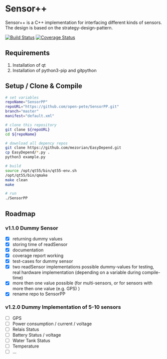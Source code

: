 # Sensor++
Sensor++ is a C++ implementation for interfacing different kinds of sensors. The design is based on the strategy-design-pattern. 

[![Build Status](https://travis-ci.org/open-pete/SensorPP.svg?branch=development)](https://travis-ci.org/open-pete/SensorPP) [![Coverage Status](https://coveralls.io/repos/github/open-pete/SensorPP/badge.svg?branch=development)](https://coveralls.io/github/open-pete/SensorPP?branch=development)

## Requirements 

 1. Installation of qt
 2. Installation of python3-pip and gitpython

## Setup / Clone & Compile 

```bash
# set variables
repoName="SensorPP"
repoURL="https://github.com/open-pete/SensorPP.git"
branch="master"
manifest="default.xml"

# clone this repository
git clone ${repoURL}
cd ${repoName}

# download all depency repos
git clone https://github.com/mezorian/EasyDepend.git
cp EasyDepend/*.py .
python3 example.py

# build
source /opt/qt55/bin/qt55-env.sh
/opt/qt55/bin/qmake
make clean
make

# run
./SensorPP

```

## Roadmap

### v1.1.0 Dummy Sensor
- [x] returning dummy values
- [x] storing time of readSensor
- [x] documentation
- [x] coverage report working
- [x] test-cases for dummy sensor
- [x] two readSensor implementations possible dummy-values for testing, real hardware implementation (depending on a variable during compile-time)
- [x] more then one value possible (for multi-sensors, or for sensors with more then one value (e.g. GPS) )
- [x] rename repo to SensorPP

### v1.2.0 Dummy Implementation of 5-10 sensors
- [ ] GPS
- [ ] Power consumption / current / voltage
- [ ] Relais Status
- [ ] Battery Status / voltage
- [ ] Water Tank Status
- [ ] Temperature
- [ ] ...

